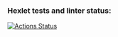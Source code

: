 ### Hexlet tests and linter status:
[![Actions Status](https://github.com/greenfrontend/devops-for-programmers-project-lvl2/workflows/hexlet-check/badge.svg)](https://github.com/greenfrontend/devops-for-programmers-project-lvl2/actions)